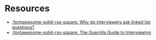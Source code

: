 Resources
===

- [:fontawesome-solid-rss-square: Why do interviewers ask linked list questions?](https://www.hillelwayne.com/post/linked-lists/)
- [:fontawesome-solid-rss-square: The Guerrilla Guide to Interviewing](https://www.joelonsoftware.com/2006/10/25/the-guerrilla-guide-to-interviewing-version-30/)
